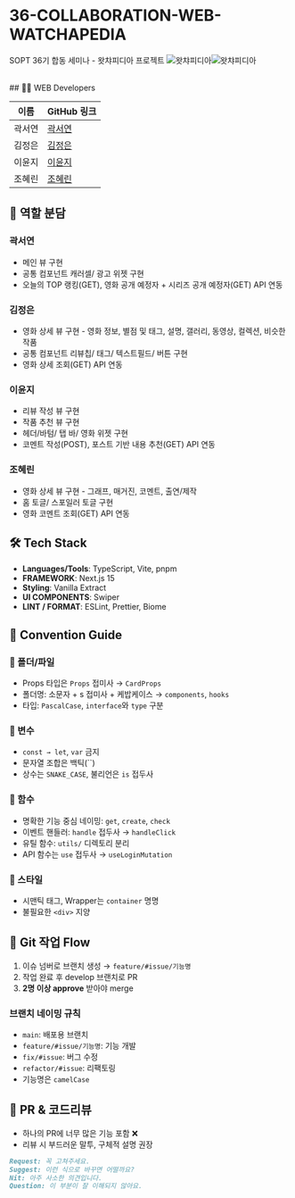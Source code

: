 # 36-COLLABORATION-WEB-WATCHAPEDIA
SOPT 36기 합동 세미나 - 왓챠피디아 프로젝트
![왓챠피디아](https://github.com/user-attachments/assets/34e045c8-bcca-409a-bbfb-708cbb99e350)![왓챠피디아](https://github.com/user-attachments/assets/49b02bf7-80ab-4490-aba0-48451c365025)

<br/>
## 👨‍💻 WEB Developers

| 이름   | GitHub 링크 |
|--------|-------------|
| 곽서연 | [곽서연](https://github.com/yeonilil)  |
| 김정은 | [김정은](https://github.com/Jeong-Ag)  |
| 이윤지 | [이윤지](https://github.com/Leeyoonji23)  |
| 조혜린 | [조혜린](https://github.com/jogpfls)  |

## 🔧 역할 분담

### 곽서연
- 메인 뷰 구현
- 공통 컴포넌트 캐러셀/ 광고 위젯 구현
- 오늘의 TOP 랭킹(GET), 영화 공개 예정자 + 시리즈 공개 예정자(GET) API 연동

### 김정은
- 영화 상세 뷰 구현 - 영화 정보, 별점 및 태그, 설명, 갤러리, 동영상, 컬렉션, 비슷한 작품
- 공통 컴포넌트 리뷰칩/ 태그/ 텍스트필드/ 버튼 구현
- 영화 상세 조회(GET) API 연동

### 이윤지
- 리뷰 작성 뷰 구현
- 작품 추천 뷰 구현
- 헤더/바텀/ 탭 바/ 영화 위젯 구현
- 코멘트 작성(POST), 포스트 기반 내용 추천(GET) API 연동

### 조혜린
- 영화 상세 뷰 구현 - 그래프, 매거진, 코멘트, 출연/제작
- 홈 토글/ 스포일러 토글 구현
- 영화 코멘트 조회(GET) API 연동

## 🛠️ Tech Stack

- **Languages/Tools**: TypeScript, Vite, pnpm
- **FRAMEWORK**: Next.js 15  
- **Styling**: Vanilla Extract
- **UI COMPONENTS**: Swiper
- **LINT / FORMAT**: ESLint, Prettier, Biome
  
## 🧭 Convention Guide

### 📁 폴더/파일
- Props 타입은 `Props` 접미사 → `CardProps`
- 폴더명: 소문자 + s 접미사 + 케밥케이스 → `components`, `hooks`
- 타입: `PascalCase`, `interface`와 `type` 구분

### 🔡 변수
- `const → let`, `var` 금지
- 문자열 조합은 백틱(``)
- 상수는 `SNAKE_CASE`, 불리언은 `is` 접두사

### 🧠 함수
- 명확한 기능 중심 네이밍: `get`, `create`, `check`
- 이벤트 핸들러: `handle` 접두사 → `handleClick`
- 유틸 함수: `utils/` 디렉토리 분리
- API 함수는 `use` 접두사 → `useLoginMutation`

### 🎨 스타일
- 시맨틱 태그, Wrapper는 `container` 명명
- 불필요한 `<div>` 지양

## 🌱 Git 작업 Flow

1. 이슈 넘버로 브랜치 생성 → `feature/#issue/기능명`
2. 작업 완료 후 develop 브랜치로 PR
3. **2명 이상 approve** 받아야 merge

### 브랜치 네이밍 규칙

- `main`: 배포용 브랜치
- `feature/#issue/기능명`: 기능 개발
- `fix/#issue`: 버그 수정
- `refactor/#issue`: 리팩토링
- 기능명은 `camelCase`

## 💬 PR & 코드리뷰

- 하나의 PR에 너무 많은 기능 포함 ❌
- 리뷰 시 부드러운 말투, 구체적 설명 권장

```md
Request: 꼭 고쳐주세요.  
Suggest: 이런 식으로 바꾸면 어떨까요?  
Nit: 아주 사소한 의견입니다.  
Question: 이 부분이 잘 이해되지 않아요.
```
